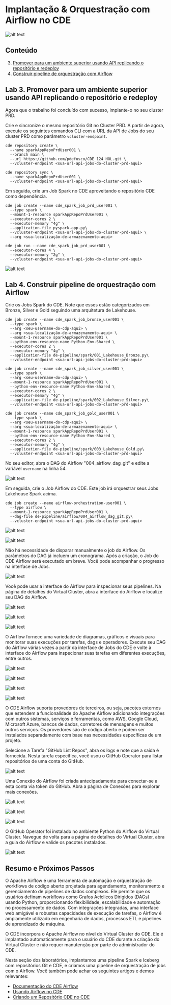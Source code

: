 # Implantação & Orquestração com Airflow no CDE

![alt text](../../img/cicd-deployment.png)

## Conteúdo

3. [Promover para um ambiente superior usando API replicando o repositório e redeploy](https://github.com/pdefusco/CDE_124_HOL/blob/main/step_by_step_guides/english/03-deployment.md#lab-3-promote-to-higher-env-using-api-by-replicating-repo-and-redeploy)
4. [Construir pipeline de orquestração com Airflow](https://github.com/pdefusco/CDE_124_HOL/blob/main/step_by_step_guides/english/03-deployment.md#lab-4-build-orchestration-pipeline-with-airflow)

## Lab 3. Promover para um ambiente superior usando API replicando o repositório e redeploy

Agora que o trabalho foi concluído com sucesso, implante-o no seu cluster PRD.

Crie e sincronize o mesmo repositório Git no Cluster PRD. A partir de agora, execute os seguintes comandos CLI com a URL da API de Jobs do seu cluster PRD como parâmetro `vcluster-endpoint`.

```
cde repository create \
  --name sparkAppRepoPrdUser001 \
  --branch main \
  --url https://github.com/pdefusco/CDE_124_HOL.git \
  --vcluster-endpoint <sua-url-api-jobs-do-cluster-prd-aqui>
```

```
cde repository sync \
  --name sparkAppRepoPrdUser001 \
  --vcluster-endpoint <sua-url-api-jobs-do-cluster-prd-aqui>
```

Em seguida, crie um Job Spark no CDE aproveitando o repositório CDE como dependência.

```
cde job create --name cde_spark_job_prd_user001 \
  --type spark \
  --mount-1-resource sparkAppRepoPrdUser001 \
  --executor-cores 2 \
  --executor-memory "4g" \
  --application-file pyspark-app.py\
  --vcluster-endpoint <sua-url-api-jobs-do-cluster-prd-aqui> \
  --arg <sua-localização-de-armazenamento-aqui>
```

```
cde job run --name cde_spark_job_prd_user001 \
  --executor-cores 4 \
  --executor-memory "2g" \
  --vcluster-endpoint <sua-url-api-jobs-do-cluster-prd-aqui>
```

![alt text](../../img/move-job.png)

## Lab 4. Construir pipeline de orquestração com Airflow

Crie os Jobs Spark do CDE. Note que esses estão categorizados em Bronze, Silver e Gold seguindo uma arquitetura de Lakehouse.

```
cde job create --name cde_spark_job_bronze_user001 \
  --type spark \
  --arg <seu-username-do-cdp-aqui> \
  --arg <sua-localização-de-armazenamento-aqui> \
  --mount-1-resource sparkAppRepoPrdUser001 \
  --python-env-resource-name Python-Env-Shared \
  --executor-cores 2 \
  --executor-memory "4g" \
  --application-file de-pipeline/spark/001_Lakehouse_Bronze.py\
  --vcluster-endpoint <sua-url-api-jobs-do-cluster-prd-aqui>
```

```
cde job create --name cde_spark_job_silver_user001 \
  --type spark \
  --arg <seu-username-do-cdp-aqui> \
  --mount-1-resource sparkAppRepoPrdUser001 \
  --python-env-resource-name Python-Env-Shared \
  --executor-cores 2 \
  --executor-memory "4g" \
  --application-file de-pipeline/spark/002_Lakehouse_Silver.py\
  --vcluster-endpoint <sua-url-api-jobs-do-cluster-prd-aqui>
```

```
cde job create --name cde_spark_job_gold_user001 \
  --type spark \
  --arg <seu-username-do-cdp-aqui> \
  --arg <sua-localização-de-armazenamento-aqui> \
  --mount-1-resource sparkAppRepoPrdUser001 \
  --python-env-resource-name Python-Env-Shared \
  --executor-cores 2 \
  --executor-memory "4g" \
  --application-file de-pipeline/spark/003_Lakehouse_Gold.py\
  --vcluster-endpoint <sua-url-api-jobs-do-cluster-prd-aqui>
```

No seu editor, abra o DAG do Airflow "004_airflow_dag_git" e edite a variável `username` na linha 54.

![alt text](../../img/username-dag.png)

Em seguida, crie o Job Airflow do CDE. Este job irá orquestrar seus Jobs Lakehouse Spark acima.

```
cde job create --name airflow-orchestration-user001 \
  --type airflow \
  --mount-1-resource sparkAppRepoPrdUser001 \
  --dag-file de-pipeline/airflow/004_airflow_dag_git.py\
  --vcluster-endpoint <sua-url-api-jobs-do-cluster-prd-aqui>
```

![alt text](../../img/jobs-cde.png)

![alt text](../../img/jobs-in-ui.png)

Não há necessidade de disparar manualmente o job do Airflow. Os parâmetros do DAG já incluem um cronograma. Após a criação, o Job do CDE Airflow será executado em breve. Você pode acompanhar o progresso na interface de Jobs.

![alt text](../../img/jobs-completed.png)

Você pode usar a interface do Airflow para inspecionar seus pipelines. Na página de detalhes do Virtual Cluster, abra a interface do Airflow e localize seu DAG do Airflow.

![alt text](../../img/vcdetails.png)

![alt text](../../img/open-your-dag.png)

![alt text](../../img/dag-runs-page.png)

O Airflow fornece uma variedade de diagramas, gráficos e visuais para monitorar suas execuções por tarefas, dags e operadores. Execute seu DAG do Airflow várias vezes a partir da interface de Jobs do CDE e volte à interface do Airflow para inspecionar suas tarefas em diferentes execuções, entre outros.

![alt text](../../img/trigger-dag.png)

![alt text](../../img/airflow-details.png)

![alt text](../../img/airflow-graphs.png)

![alt text](../../img/airflow-task-compare.png)

O CDE Airflow suporta provedores de terceiros, ou seja, pacotes externos que estendem a funcionalidade do Apache Airflow adicionando integrações com outros sistemas, serviços e ferramentas, como AWS, Google Cloud, Microsoft Azure, bancos de dados, corretores de mensagens e muitos outros serviços. Os provedores são de código aberto e podem ser instalados separadamente com base nas necessidades específicas de um projeto.

Selecione a Tarefa "GitHub List Repos", abra os logs e note que a saída é fornecida. Nesta tarefa específica, você usou o GitHub Operator para listar repositórios de uma conta do GitHub.

![alt text](../../img/airflow-github-list-repos.png)

Uma Conexão do Airflow foi criada antecipadamente para conectar-se a esta conta via token do GitHub. Abra a página de Conexões para explorar mais conexões.

![alt text](../../img/airflow-connections.png)

![alt text](../../img/airflow-connections-2.png)

![alt text](../../img/airflow-connections-3.png)

O GitHub Operator foi instalado no ambiente Python do Airflow do Virtual Cluster. Navegue de volta para a página de detalhes do Virtual Cluster, abra a guia do Airflow e valide os pacotes instalados.

![alt text](../../img/airflow-installed-packages.png)

## Resumo e Próximos Passos

O Apache Airflow é uma ferramenta de automação e orquestração de workflows de código aberto projetada para agendamento, monitoramento e gerenciamento de pipelines de dados complexos. Ele permite que os usuários definam workflows como Grafos Acíclicos Dirigidos (DAGs) usando Python, proporcionando flexibilidade, escalabilidade e automação no processamento de dados. Com integrações integradas, uma interface web amigável e robustas capacidades de execução de tarefas, o Airflow é amplamente utilizado em engenharia de dados, processos ETL e pipelines de aprendizado de máquina.

O CDE incorpora o Apache Airflow no nível do Virtual Cluster do CDE. Ele é implantado automaticamente para o usuário do CDE durante a criação do Virtual Cluster e não requer manutenção por parte do administrador do CDE.

Nesta seção dos laboratórios, implantamos uma pipeline Spark e Iceberg com repositórios Git e CDE, e criamos uma pipeline de orquestração de jobs com o Airflow. Você também pode achar os seguintes artigos e demos relevantes:

* [Documentação do CDE Airflow](https://docs.cloudera.com/cdp-private-cloud-upgrade/latest/cdppvc-data-migration-spark/topics/cdp-migration-spark-cde-airflow-overview.html)
* [Usando Airflow no CDE](https://docs.cloudera.com/cdp-private-cloud-upgrade/latest/cdppvc-data-migration-spark/topics/cdp-migration-spark-cde-using-airflow.html)
* [Criando um Repositório CDE no CDE](https://docs.cloudera.com/data-engineering/1.5.4/manage-jobs/topics/cde-git-repo.html)
